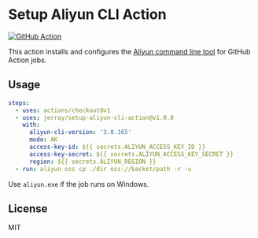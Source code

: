 # Setup Aliyun CLI Action

[![GitHub Action](https://github.com/jerray/setup-aliyun-cli-action/workflows/Main/badge.svg)](https://github.com/jerray/setup-aliyun-cli-action/actions?workflow=Main)

This action installs and configures the [Aliyun command line tool](https://github.com/aliyun/aliyun-cli) for GitHub Action jobs.

## Usage

```yaml
steps:
  - uses: actions/checkout@v1
  - uses: jerray/setup-aliyun-cli-action@v1.0.0
    with:
      aliyun-cli-version: '3.0.165'
      mode: AK
      access-key-id: ${{ secrets.ALIYUN_ACCESS_KEY_ID }}
      access-key-secret: ${{ secrets.ALIYUN_ACCESS_KEY_SECRET }}
      region: ${{ secrets.ALIYUN_REGION }}
  - run: aliyun oss cp ./dir oss://backet/path -r -u
```

Use `aliyun.exe` if the job runs on Windows.

## License

MIT
